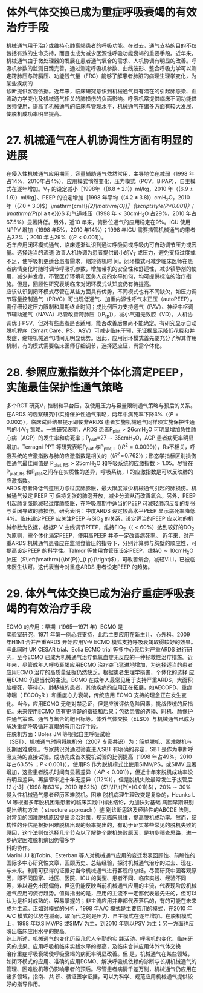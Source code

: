 # 体外气体交换已成为重症呼吸衰竭的有效治疗手段  
机械通气用于治疗或维持心肺衰竭患者的呼吸功能。在过去，通气支持的目的不仅包括有效的生命支持，而且也成为减少医源性呼吸功能衰竭的重要手段。近年来，机械通气由于微处理器的发展在患者通气氧合的需求、人机协调有明显的改善。呼吸机参数的监测日臻完善，通过测定呼吸机参数、曲线波形、整合呼吸力学可以测定跨肺压与跨膈压、功能残气量（FRC）能够了解患者肺脏的病理生理学变化，为某些疾病的  
诊断提供客观依据。近年来，临床研究意识到机械通气具有潜在的引起肺感染、血流动力学变化及机械通气相关的肺损伤的负面影响。呼吸机常提供临床不同功能供医师使用，提高了机械通气的临床与管理水平，机械通气在诸多方面有较大发展，使脱机成功率明显提高。  
# 27. 机械通气在人机协调性方面有明显的进展  
在侵入性机械通气应用期间，容量辅助通气依然常用，主导地位在减弱（1998 年占$14\%$，2010年占$4\%$），应用模式悄然变化，压力模式（PCV，BiPAP）、自主模式在逐年增加。$\mathrm{V_{T}}$ 的设定减小［1998年（$(8.8\pm2.1)$）ml/kg，2010 年（$\left(6.9\pm1.9\right)$）ml/kg］、PEEP 的设定增加［1998 年平均（$(4.2\pm3.8)$）$\mathrm{cmH}_{2}\mathrm{O}$，2010 年（$(7.0\pm3.0)\$）$\mathrm{cmH}_{2}\mathrm{O}]$］（$\scriptstyle(P<0.001)$）；$\mathrm{{P_{pl a t e}}}$ 和气道峰压（1998 年$<30\mathrm{cmH}_{2}\mathrm{O}$ 占$29\%$，2010 年占$67.5\%$）显著降低。另外，近10 年来，俯卧位通气的应用稳定在$9\%$。ICU 使用NPPV 增加（1998 年$5\%$，2010 年$14\%$）；1998 年ICU 需要插管机械通气的患者占$32\%$ ；2010 年占$29\%$（$\scriptstyle(P<0.001)$）。  
近年应用闭环模式通气，临床逐渐认识到通过呼吸间或呼吸内可自动调节压力或容量。选择适当的流速 改善人机协调为患者提供最小的$\mathrm{V_{T}}$ 或压力，避免支持过度或不足，使呼吸机更适合患者需求，缩短待机时 间。闭环模式可减少临床医师在患者病情变化时随时调节呼吸机参数，增加带机的安全性和舒适性，减少镇静剂的使用，减少并发症，不管医疗环境和医务人员的水平如何，均可提供标准的治疗措施。但是，回顾性研究表明临床对闭环模式认知度仍有待提高。  
应该认识到闭环模式尽管在某些方面具有优势，不同模式也有不同缺欠，如压力调节容量控制通气（PRVC）可出现低通气、加重内源性呼气末正压（autoPEEP），需仔细设定压力限制和周期终止时间；成比例压力支持通气（PAV）、神经中枢调节辅助通气（NAVA）尽管改善跨肺压（$\left(\mathrm{{P_{tp}}}\right)$），减小气道无效腔（VD），人机协调优于PSV，但对有些患者是否适用，能否改善后果尚不能确定。有研究显示自动脱机程序（Smart Care、PS、ASV）可减少临床干预，无证据显示降低花费和并发症，缩短机械通气时间无明显优势。因此，应用闭环模式首先要充分了解其作用机制，有的模式需要临床医师仔细调节，选择适应证，尚需个体化。  
# 28. 参照应激指数并个体化滴定PEEP，实施最佳保护性通气策略  
多个RCT 研究$\mathrm{V_{T}}$ 控制和平台压，及使用压力与容量限制通气策略与预后的关系。在ARDS 的观察研究中实施保护性通气策略，两年中病死率下降$3\%$（$\langle P{=}0.002\rangle$），临床试验结果提示即使非ARDS 患者实施机械通气同样须实施保护性通气的小$\mathrm{V_{T}}$ 策略。一些研究表明，ARDS 患者$\mathrm{P_{plat}}>26\mathrm{cmH_{2}O}$ 可明显增加急性肺心病（ACP）的发生率和病死率；$\mathrm{P_{plat}}\mathrm{=}27\sim35\mathrm{cmH_{2}O}$，ACP 患者病死率明显增加。Terragni PPT 等研究表明$\mathrm{{P_{plat}}}$ 与$\mathrm{{P_{plat,l}}}$（$\langle R^{2}{=}0.0099\rangle$），Rs不相关，呼吸系统的应激指数与肺的应激指数是相关的（$\langle R^{2}\!=\!0.762\rangle$）；形态学指标区别损伤性通气最佳阈值是 $\mathrm{P_{plat,RS}}>25\mathrm{cmH_{2}O}$ 和呼吸系统的应激指数$>1.05$。尽管在$\mathrm{{P_{plat,Rs}}}$ 和$\mathrm{{P_{plat}}}$之间存在实质性的差异，呼吸系统，l 的应激指数是可以反映肺的应激指数。  
ARDS 患者降低气道压力与过度肺膨胀，最大限度减少机械通气引起的肺损伤。机械通气设定 PEEP  可 保持复张的肺泡开放，减少分流从而改善氧合。另外，PEEP 引起肺复张能减轻过度肺膨胀，在呼吸周期中适当的PEEP 可减轻肺泡反复的复张与关闭导致的肺损伤。研究表明：中度ARDS 设定较高水平PEEP 显示病死率降低$4\%$。临床设定PEEP 应关注PEEP 与$\mathrm{SiO}_{2}$ 的关系，设定适当的PEEP 应以肺的机械参数为依据，根据P-V 曲线调节PEEP，维持$\mathrm{FIO}_{2}$（$(<60\%$）达到较好的$\mathrm{DO}_{2}$ 为原则，需个体化滴定PEEP，使用高PEEP 并不一定改善病死率。 近年来，对严重ARDS 机械通气患者应在监测食管压的指导下，分别计算肺与胸壁的顺应性，可提高设定PEEP 的科学性。Talmor 等使用食管压设定PEEP，维持$0\sim10\mathrm{cmH_{2}O}$ 肺压（$\left(\mathrm{{\bf{P}}_{t p}}\right)$），可改善氧合，减轻VILI，已被临床医生认可。这代表当今对重症ARDS 患者设定PEEP 的趋势。  
# 29. 体外气体交换已成为治疗重症呼吸衰竭的有效治疗手段  
ECMO 的应用：早期（1965—1971 年）ECMO 是  
实验室研究，1971 年第一例心脏支持，此后主要应用在新生儿、心外科。2009 年H1N1 合并严重ARDS 开始应用V-V ECMO 模式支持呼吸衰竭取得较好的效果。与此同时 UK CESAR trial、Eolia ECMO trial 等多中心先后对严重ARDS 进行研究，至今ECMO 已成为机械通气治疗低氧血症无反应的一种拯救性治疗措施。近年来，尽管成年人呼吸衰竭应用ECMO 治疗突飞猛进地增加，为选择适当的患者应用ECMO 治疗的高质量证据仍然缺乏，根据患者生理学损害，个体化的选择 应用ECMO 仍是当代的主流。ECMO 在成年人最常见用于支持严重ARDS，大面积脑梗死，等待心、肺移植的患者，其他疾病的应用正在拓展，如AECOPD、重症哮喘（ $\mathrm{ECCO_{2}R}$ ）和重度心力衰竭，传统应用 ECMO 支持的理念正在发生变化。当今，应用ECMO 无绝对禁忌证，但是应该评估危险因素，挑战传统的反指征。未来使用ECMO 应有更清楚的指征和后果：包括患者的选择、时机、肺保护性通气策略、通气与氧合的靶目标等。体外气体交换（ELSO）与机械通气已成为解决重症呼吸循环衰竭的有用治疗手段。  
在脱机方面：Boles JM 等根据自主呼吸试验  
（SBT）、机械通气时间将脱机分（2007 专家共识）为：简单脱机、困难脱机与长期困难脱机。专家共识对通过筛查进入SBT 有明确的界定，SBT 是作为中断呼吸支持的直接试验。成功完成首次脱机试验的比例提高（1998 年占$49\%$。2010 年占$63.5\%$ ；$P\,<\,0.001\,)$）。使用PS 作为脱机模式比使用SIMV/PS，或SIMV 显著增加，这些患者脱机时间有显著差异（$\;A P<0.001)$），但近十年来脱机成功率没有明显差异。再插管率近十年无差异（$\left(12\%\right)$），但是脱机失败最常发生于拔管后12 小时（1998 年$63\%$，2010 年$52\%$）（$\!\!{\it(P{=}0.01)}$），$20\%\sim30\%$  侵入性机械通气患者经历困难脱机。困难 脱机病理生理改变是复杂的，Heunks L M 等根据多年脱机困难患者的临床实践中得出结论，为加快对基础 病因早期识别提出结构方法（ structure approach ）鉴 别诊断思路及经验性的ABCDE 法则。对常见的困难脱机原因提出诊治对策，规范临床思维，提高脱机成功率。然而，结构性的评估是根据困难脱机出现的频率提出的，有助于证实某些常见的脱机失败的原因，这个法则仅选择几个节点以了解整个脱机失败原因，是初步筛查思路，进一步确定困难脱机病因仍需多学  
科的协作。  
Marini JJ 和Tobin、Esterban 等人对机械通气应用的变迁发表回顾性、前瞻性的国际多中心研究性文章，回顾历史、总结经验，探讨机械通气治疗的过去、现在、与未来。利用可获得的证据对当今机械通气进行客观的总结。尽管研究中因客观原因，即不同国家、地区、医院、ICU 的类型、患者不同、临床实践、经验不同等，难以避免出现偏倚，但这仍能反映当前机械通气应用的主流，代表现阶段机械通气应用的流行趋势。值得指出的是，应用的主流不一定都代表最先进的，但可以认为是相对成熟的、容易掌握的；非主流应用并非都代表落后的，有的可能在未来成为主流。正如对模式的分析，1998 年A/C 模式是主要应用的模式，在2010 年A/C 模式的优势在减弱，取而代之的是压力、自主模式在逐年增加。在脱机模式上，1998 年以SIMV/PS 或SIMV 为主，到2010 年则以PSV 为主；另一方面也反映出临床应用水平的提高。  
综上所述，机械通气的变化历经几代人辛勤的实 践活动。呼吸机的变化、临床研究的成果、应用呼吸机临床实践水平的提高，及临床合并应用体外气体交换  
治疗重症呼吸衰竭使呼吸衰竭的病死率明显改善。但 是，机械通气在某些领域，如闭环模式的应用、准确的应用ECMO、解决呼吸机依赖的诊断与长期机械通气的管理、困难脱机等仍影响患者的预后。尽管患者病情千差万别，机械通气仍应用在诸多领域，指南、共 识、循证医学证据，可以为科学、规范应用机械通气提供较好的指导作用。  
